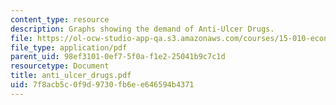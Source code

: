 ```yaml
---
content_type: resource
description: Graphs showing the demand of Anti-Ulcer Drugs.
file: https://ol-ocw-studio-app-qa.s3.amazonaws.com/courses/15-010-economic-analysis-for-business-decisions-fall-2004/7f8acb5c0f9d9730fb6ee646594b4371_anti_ulcer_drugs.pdf
file_type: application/pdf
parent_uid: 98ef3101-0ef7-5f0a-f1e2-25041b9c7c1d
resourcetype: Document
title: anti_ulcer_drugs.pdf
uid: 7f8acb5c-0f9d-9730-fb6e-e646594b4371
---
```

